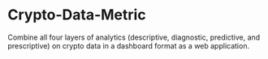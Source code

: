 # Crypto-Data-Metric
Combine all four layers of analytics (descriptive, diagnostic, predictive, and prescriptive) on crypto data in a dashboard format as a web application.
